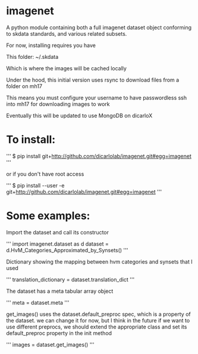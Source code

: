 imagenet
========

A python module containing both a full
imagenet dataset object conforming to skdata standards, and various related subsets.


For now, installing requires you have

This folder:
~/.skdata

Which is where the images will be cached locally

Under the hood, this initial version uses rsync to download files from a folder on mh17

This means you must configure your username to have passwordless ssh into mh17 for downloading images to work

Eventually this will be updated to use MongoDB on dicarloX



To install:
===============

'''
$ pip install git+http://github.com/dicarlolab/imagenet.git#egg=imagenet
'''

or if you don't have root access

'''
$ pip install --user -e git+http://github.com/dicarlolab/imagenet.git#egg=imagenet
'''

Some examples:
=====================

Import the dataset and call its constructor

'''
import imagenet.dataset as d
dataset = d.HvM_Categories_Approximated_by_Synsets()
'''

Dictionary showing the mapping between hvm categories and synsets that I used

'''
translation_dictionary = dataset.translation_dict
'''

The dataset has a meta tabular array object

'''
meta = dataset.meta
'''


get_images() uses the dataset.default_preproc spec, which is a property of the dataset. we can change it for now, but I think in the future if we want to use different preprocs, we should extend the appropriate class and set its default_preproc property in the init method

'''
images = dataset.get_images()
'''